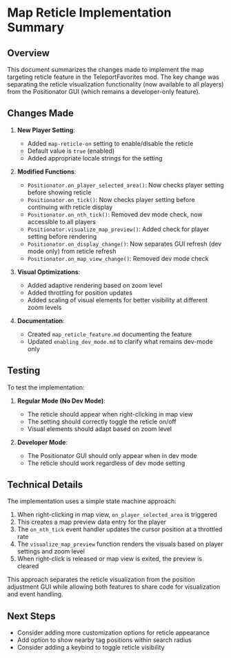 # Map Reticle Implementation Summary

## Overview

This document summarizes the changes made to implement the map targeting reticle feature in the TeleportFavorites mod. The key change was separating the reticle visualization functionality (now available to all players) from the Positionator GUI (which remains a developer-only feature).

## Changes Made

1. **New Player Setting**:
   - Added `map-reticle-on` setting to enable/disable the reticle
   - Default value is `true` (enabled)
   - Added appropriate locale strings for the setting

2. **Modified Functions**:
   - `Positionator.on_player_selected_area()`: Now checks player setting before showing reticle
   - `Positionator.on_tick()`: Now checks player setting before continuing with reticle display
   - `Positionator.on_nth_tick()`: Removed dev mode check, now accessible to all players
   - `Positionator.visualize_map_preview()`: Added check for player setting before rendering
   - `Positionator.on_display_change()`: Now separates GUI refresh (dev mode only) from reticle refresh
   - `Positionator.on_map_view_change()`: Removed dev mode check

3. **Visual Optimizations**:
   - Added adaptive rendering based on zoom level
   - Added throttling for position updates
   - Added scaling of visual elements for better visibility at different zoom levels

4. **Documentation**:
   - Created `map_reticle_feature.md` documenting the feature
   - Updated `enabling_dev_mode.md` to clarify what remains dev-mode only

## Testing

To test the implementation:

1. **Regular Mode (No Dev Mode)**:
   - The reticle should appear when right-clicking in map view
   - The setting should correctly toggle the reticle on/off
   - Visual elements should adapt based on zoom level

2. **Developer Mode**:
   - The Positionator GUI should only appear when in dev mode
   - The reticle should work regardless of dev mode setting

## Technical Details

The implementation uses a simple state machine approach:

1. When right-clicking in map view, `on_player_selected_area` is triggered
2. This creates a map preview data entry for the player
3. The `on_nth_tick` event handler updates the cursor position at a throttled rate
4. The `visualize_map_preview` function renders the visuals based on player settings and zoom level
5. When right-click is released or map view is exited, the preview is cleared

This approach separates the reticle visualization from the position adjustment GUI while allowing both features to share code for visualization and event handling.

## Next Steps

- Consider adding more customization options for reticle appearance
- Add option to show nearby tag positions within search radius
- Consider adding a keybind to toggle reticle visibility
